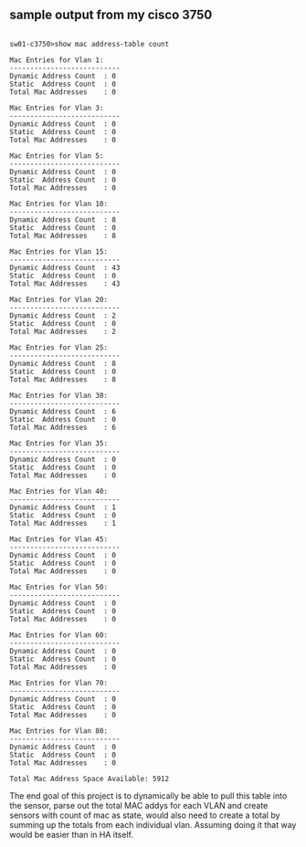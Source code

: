 ## sample output from my cisco 3750 ##
```

sw01-c3750>show mac address-table count

Mac Entries for Vlan 1:
---------------------------
Dynamic Address Count  : 0
Static  Address Count  : 0
Total Mac Addresses    : 0

Mac Entries for Vlan 3:
---------------------------
Dynamic Address Count  : 0
Static  Address Count  : 0
Total Mac Addresses    : 0

Mac Entries for Vlan 5:
---------------------------
Dynamic Address Count  : 0
Static  Address Count  : 0
Total Mac Addresses    : 0

Mac Entries for Vlan 10:
---------------------------
Dynamic Address Count  : 8
Static  Address Count  : 0
Total Mac Addresses    : 8

Mac Entries for Vlan 15:
---------------------------
Dynamic Address Count  : 43
Static  Address Count  : 0
Total Mac Addresses    : 43

Mac Entries for Vlan 20:
---------------------------
Dynamic Address Count  : 2
Static  Address Count  : 0
Total Mac Addresses    : 2

Mac Entries for Vlan 25:
---------------------------
Dynamic Address Count  : 8
Static  Address Count  : 0
Total Mac Addresses    : 8

Mac Entries for Vlan 30:
---------------------------
Dynamic Address Count  : 6
Static  Address Count  : 0
Total Mac Addresses    : 6

Mac Entries for Vlan 35:
---------------------------
Dynamic Address Count  : 0
Static  Address Count  : 0
Total Mac Addresses    : 0

Mac Entries for Vlan 40:
---------------------------
Dynamic Address Count  : 1
Static  Address Count  : 0
Total Mac Addresses    : 1

Mac Entries for Vlan 45:
---------------------------
Dynamic Address Count  : 0
Static  Address Count  : 0
Total Mac Addresses    : 0

Mac Entries for Vlan 50:
---------------------------
Dynamic Address Count  : 0
Static  Address Count  : 0
Total Mac Addresses    : 0

Mac Entries for Vlan 60:
---------------------------
Dynamic Address Count  : 0
Static  Address Count  : 0
Total Mac Addresses    : 0

Mac Entries for Vlan 70:
---------------------------
Dynamic Address Count  : 0
Static  Address Count  : 0
Total Mac Addresses    : 0

Mac Entries for Vlan 80:
---------------------------
Dynamic Address Count  : 0
Static  Address Count  : 0
Total Mac Addresses    : 0

Total Mac Address Space Available: 5912

```
The end goal of this project is to dynamically be able to pull this table into the sensor, parse out the total MAC addys for each VLAN and create sensors with count of mac as state, would also need to create a total by summing up the totals from each individual vlan.  Assuming doing it that way would be easier than in HA itself.
